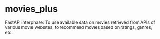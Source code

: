 # movies_plus
FastAPI interphase: To use available data on movies retrieved from APIs of various movie websites, to recommend movies based on ratings, genres, etc.   
